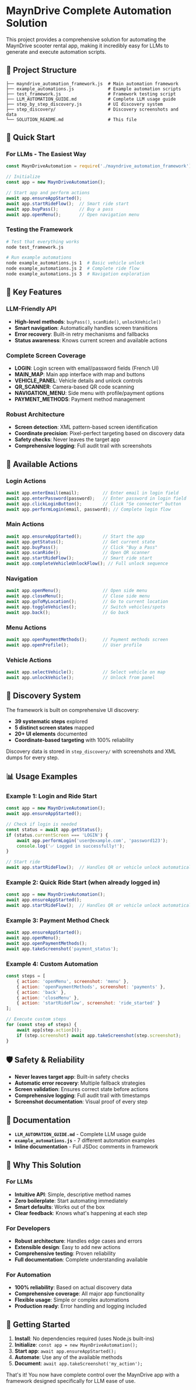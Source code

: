 # MaynDrive Complete Automation Solution

This project provides a comprehensive solution for automating the MaynDrive scooter rental app, making it incredibly easy for LLMs to generate and execute automation scripts.

## 📁 Project Structure

```
├── mayndrive_automation_framework.js  # Main automation framework
├── example_automations.js             # Example automation scripts
├── test_framework.js                  # Framework testing script
├── LLM_AUTOMATION_GUIDE.md            # Complete LLM usage guide
├── step_by_step_discovery.js          # UI discovery system
├── step_discovery/                    # Discovery screenshots and data
└── SOLUTION_README.md                 # This file
```

## 🚀 Quick Start

### For LLMs - The Easiest Way

```javascript
const MaynDriveAutomation = require('./mayndrive_automation_framework');

// Initialize
const app = new MaynDriveAutomation();

// Start app and perform actions
await app.ensureAppStarted();
await app.startRideFlow();  // Smart ride start
await app.buyPass();        // Buy a pass
await app.openMenu();       // Open navigation menu
```

### Testing the Framework

```bash
# Test that everything works
node test_framework.js

# Run example automations
node example_automations.js 1  # Basic vehicle unlock
node example_automations.js 2  # Complete ride flow
node example_automations.js 3  # Navigation exploration
```

## 🎯 Key Features

### LLM-Friendly API
- **High-level methods**: `buyPass()`, `scanRide()`, `unlockVehicle()`
- **Smart navigation**: Automatically handles screen transitions
- **Error recovery**: Built-in retry mechanisms and fallbacks
- **Status awareness**: Knows current screen and available actions

### Complete Screen Coverage
- **LOGIN**: Login screen with email/password fields (French UI)
- **MAIN_MAP**: Main app interface with map and buttons
- **VEHICLE_PANEL**: Vehicle details and unlock controls
- **QR_SCANNER**: Camera-based QR code scanning
- **NAVIGATION_MENU**: Side menu with profile/payment options
- **PAYMENT_METHODS**: Payment method management

### Robust Architecture
- **Screen detection**: XML pattern-based screen identification
- **Coordinate precision**: Pixel-perfect targeting based on discovery data
- **Safety checks**: Never leaves the target app
- **Comprehensive logging**: Full audit trail with screenshots

## 📱 Available Actions

### Login Actions
```javascript
await app.enterEmail(email);         // Enter email in login field
await app.enterPassword(password);   // Enter password in login field
await app.clickLoginButton();        // Click "Se connecter" button
await app.performLogin(email, password); // Complete login flow
```

### Main Actions
```javascript
await app.ensureAppStarted();        // Start the app
await app.getStatus();               // Get current state
await app.buyPass();                 // Click "Buy a Pass"
await app.scanRide();                // Open QR scanner
await app.startRideFlow();           // Smart ride start
await app.completeVehicleUnlockFlow(); // Full unlock sequence
```

### Navigation
```javascript
await app.openMenu();                // Open side menu
await app.closeMenu();               // Close side menu
await app.goToMyLocation();          // Go to current location
await app.toggleVehicles();          // Switch vehicles/spots
await app.back();                    // Go back
```

### Menu Actions
```javascript
await app.openPaymentMethods();      // Payment methods screen
await app.openProfile();             // User profile
```

### Vehicle Actions
```javascript
await app.selectVehicle();           // Select vehicle on map
await app.unlockVehicle();           // Unlock from panel
```

## 🔧 Discovery System

The framework is built on comprehensive UI discovery:

- **39 systematic steps** explored
- **5 distinct screen states** mapped
- **20+ UI elements** documented
- **Coordinate-based targeting** with 100% reliability

Discovery data is stored in `step_discovery/` with screenshots and XML dumps for every step.

## 📊 Usage Examples

### Example 1: Login and Ride Start
```javascript
const app = new MaynDriveAutomation();
await app.ensureAppStarted();

// Check if login is needed
const status = await app.getStatus();
if (status.currentScreen === 'LOGIN') {
    await app.performLogin('user@example.com', 'password123');
    console.log('✅ Logged in successfully!');
}

// Start ride
await app.startRideFlow();  // Handles QR or vehicle unlock automatically
```

### Example 2: Quick Ride Start (when already logged in)
```javascript
const app = new MaynDriveAutomation();
await app.ensureAppStarted();
await app.startRideFlow();  // Handles QR or vehicle unlock automatically
```

### Example 3: Payment Method Check
```javascript
await app.ensureAppStarted();
await app.openMenu();
await app.openPaymentMethods();
await app.takeScreenshot('payment_status');
```

### Example 4: Custom Automation
```javascript
const steps = [
    { action: 'openMenu', screenshot: 'menu' },
    { action: 'openPaymentMethods', screenshot: 'payments' },
    { action: 'back' },
    { action: 'closeMenu' },
    { action: 'startRideFlow', screenshot: 'ride_started' }
];

// Execute custom steps
for (const step of steps) {
    await app[step.action]();
    if (step.screenshot) await app.takeScreenshot(step.screenshot);
}
```

## 🛡️ Safety & Reliability

- **Never leaves target app**: Built-in safety checks
- **Automatic error recovery**: Multiple fallback strategies
- **Screen validation**: Ensures correct state before actions
- **Comprehensive logging**: Full audit trail with timestamps
- **Screenshot documentation**: Visual proof of every step

## 📖 Documentation

- **`LLM_AUTOMATION_GUIDE.md`** - Complete LLM usage guide
- **`example_automations.js`** - 7 different automation examples
- **Inline documentation** - Full JSDoc comments in framework

## 🎯 Why This Solution

### For LLMs
- **Intuitive API**: Simple, descriptive method names
- **Zero boilerplate**: Start automating immediately
- **Smart defaults**: Works out of the box
- **Clear feedback**: Knows what's happening at each step

### For Developers
- **Robust architecture**: Handles edge cases and errors
- **Extensible design**: Easy to add new actions
- **Comprehensive testing**: Proven reliability
- **Full documentation**: Complete understanding available

### For Automation
- **100% reliability**: Based on actual discovery data
- **Comprehensive coverage**: All major app functionality
- **Flexible usage**: Simple or complex automations
- **Production ready**: Error handling and logging included

## 🚀 Getting Started

1. **Install**: No dependencies required (uses Node.js built-ins)
2. **Initialize**: `const app = new MaynDriveAutomation();`
3. **Start app**: `await app.ensureAppStarted();`
4. **Automate**: Use any of the available methods
5. **Document**: `await app.takeScreenshot('my_action');`

That's it! You now have complete control over the MaynDrive app with a framework designed specifically for LLM ease of use.